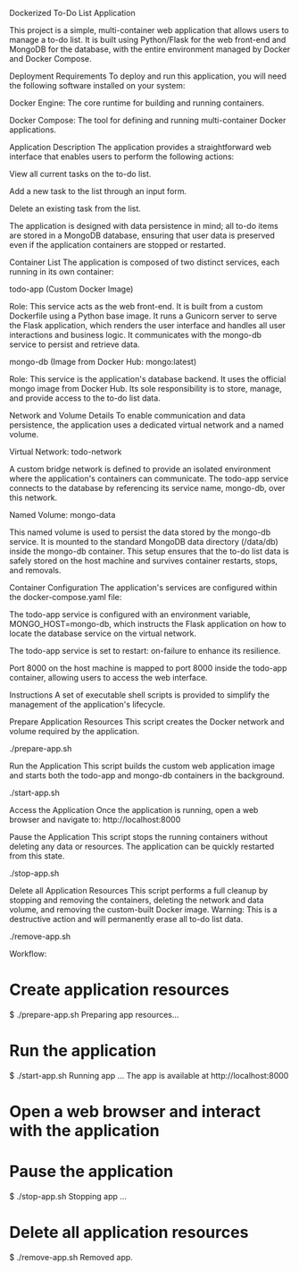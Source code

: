 Dockerized To-Do List Application

This project is a simple, multi-container web application that allows users to manage a to-do list. It is built using Python/Flask for the web front-end and MongoDB for the database, with the entire environment managed by Docker and Docker Compose.

Deployment Requirements
To deploy and run this application, you will need the following software installed on your system:

Docker Engine: The core runtime for building and running containers.

Docker Compose: The tool for defining and running multi-container Docker applications.

Application Description
The application provides a straightforward web interface that enables users to perform the following actions:

View all current tasks on the to-do list.

Add a new task to the list through an input form.

Delete an existing task from the list.

The application is designed with data persistence in mind; all to-do items are stored in a MongoDB database, ensuring that user data is preserved even if the application containers are stopped or restarted.

Container List
The application is composed of two distinct services, each running in its own container:

todo-app (Custom Docker Image)

Role: This service acts as the web front-end. It is built from a custom Dockerfile using a Python base image. It runs a Gunicorn server to serve the Flask application, which renders the user interface and handles all user interactions and business logic. It communicates with the mongo-db service to persist and retrieve data.

mongo-db (Image from Docker Hub: mongo:latest)

Role: This service is the application's database backend. It uses the official mongo image from Docker Hub. Its sole responsibility is to store, manage, and provide access to the to-do list data.

Network and Volume Details
To enable communication and data persistence, the application uses a dedicated virtual network and a named volume.

Virtual Network: todo-network

A custom bridge network is defined to provide an isolated environment where the application's containers can communicate. The todo-app service connects to the database by referencing its service name, mongo-db, over this network.

Named Volume: mongo-data

This named volume is used to persist the data stored by the mongo-db service. It is mounted to the standard MongoDB data directory (/data/db) inside the mongo-db container. This setup ensures that the to-do list data is safely stored on the host machine and survives container restarts, stops, and removals.

Container Configuration
The application's services are configured within the docker-compose.yaml file:

The todo-app service is configured with an environment variable, MONGO_HOST=mongo-db, which instructs the Flask application on how to locate the database service on the virtual network.

The todo-app service is set to restart: on-failure to enhance its resilience.

Port 8000 on the host machine is mapped to port 8000 inside the todo-app container, allowing users to access the web interface.

Instructions
A set of executable shell scripts is provided to simplify the management of the application's lifecycle.

Prepare Application Resources
This script creates the Docker network and volume required by the application.

./prepare-app.sh

Run the Application
This script builds the custom web application image and starts both the todo-app and mongo-db containers in the background.

./start-app.sh

Access the Application
Once the application is running, open a web browser and navigate to:
http://localhost:8000

Pause the Application
This script stops the running containers without deleting any data or resources. The application can be quickly restarted from this state.

./stop-app.sh

Delete all Application Resources
This script performs a full cleanup by stopping and removing the containers, deleting the network and data volume, and removing the custom-built Docker image. Warning: This is a destructive action and will permanently erase all to-do list data.

./remove-app.sh

Workflow:

# Create application resources
$ ./prepare-app.sh
Preparing app resources...

# Run the application
$ ./start-app.sh
Running app ...
The app is available at http://localhost:8000

# Open a web browser and interact with the application

# Pause the application
$ ./stop-app.sh
Stopping app ...

# Delete all application resources
$ ./remove-app.sh
Removed app.

